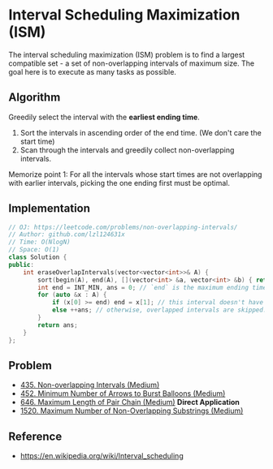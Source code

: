 # Interval Scheduling Maximization (ISM)

The interval scheduling maximization (ISM) problem is to find a largest compatible set - a set of non-overlapping intervals of maximum size. The goal here is to execute as many tasks as possible.

## Algorithm

Greedily select the interval with the **earliest ending time**.

1. Sort the intervals in ascending order of the end time. (We don't care the start time)
2. Scan through the intervals and greedily collect non-overlapping intervals.

Memorize point 1: For all the intervals whose start times are not overlapping with earlier intervals, picking the one ending first must be optimal.

## Implementation

```cpp
// OJ: https://leetcode.com/problems/non-overlapping-intervals/
// Author: github.com/lzl124631x
// Time: O(NlogN)
// Space: O(1)
class Solution {
public:
    int eraseOverlapIntervals(vector<vector<int>>& A) {
        sort(begin(A), end(A), [](vector<int> &a, vector<int> &b) { return a[1] < b[1]; });
        int end = INT_MIN, ans = 0; // `end` is the maximum ending time of selected intervals
        for (auto &x : A) {
            if (x[0] >= end) end = x[1]; // this interval doesn't have overlap with the previously selected interval, select it and update the `end`.
            else ++ans; // otherwise, overlapped intervals are skipped.
        }
        return ans;
    }
};
```

## Problem

* [435. Non-overlapping Intervals (Medium)](https://leetcode.com/problems/non-overlapping-intervals/)
* [452. Minimum Number of Arrows to Burst Balloons (Medium)](https://leetcode.com/problems/minimum-number-of-arrows-to-burst-balloons/)
* [646. Maximum Length of Pair Chain (Medium)](https://leetcode.com/problems/maximum-length-of-pair-chain/) **Direct Application**
* [1520. Maximum Number of Non-Overlapping Substrings (Medium)](https://leetcode.com/problems/maximum-number-of-non-overlapping-substrings/)

## Reference

* https://en.wikipedia.org/wiki/Interval_scheduling

